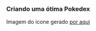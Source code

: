 ### Criando uma ótima Pokedex

<p>Imagem do icone gerado <a href="https://www.websiteplanet.com/pt-br/webtools/favicon-generator/">por aqui</a></p>
